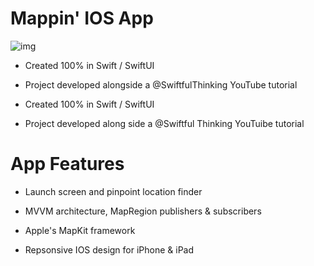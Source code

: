 # Mappin' IOS App

![img](assets/map-app.png)

- Created 100% in Swift / SwiftUI

- Project developed alongside a @SwiftfulThinking YouTube tutorial

- Created 100% in Swift / SwiftUI

- Project developed along side a @Swiftful Thinking YouTuibe tutorial

# App Features

- Launch screen and pinpoint location finder

- MVVM architecture, MapRegion publishers & subscribers

- Apple's MapKit framework

- Repsonsive IOS design for iPhone & iPad

